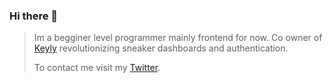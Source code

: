### Hi there 👋

> Im a begginer level programmer mainly frontend for now. Co owner of <a href="https://twitter.com/KeylyApp">Keyly</a> revolutionizing sneaker dashboards and authentication.
> 
> To contact me visit my <a href="https://twitter.com/MadWashed">Twitter</a>. 
